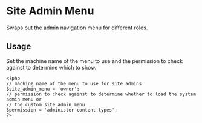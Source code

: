 # Site Admin Menu #
Swaps out the admin navigation menu for different roles.

## Usage ##
Set the machine name of the menu to use and the permission to check against to determine which to show.

	<?php 
	// machine name of the menu to use for site admins
	$site_admin_menu = 'owner';
	// permission to check against to determine whether to load the system admin menu or 
	// the custom site admin menu
	$permission = 'administer content types';
	?>